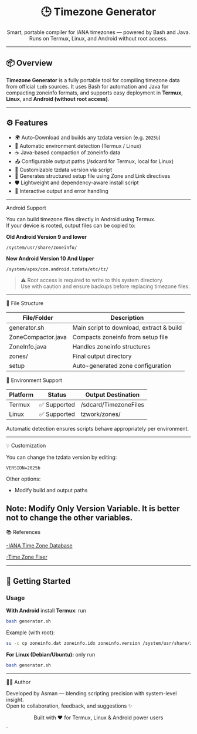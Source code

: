 <h1 align="center">🕒 Timezone Generator</h1>
<p align="center">
Smart, portable compiler for IANA timezones — powered by Bash and Java. Runs on Termux, Linux, and Android without root access.
</p>

---

## 📦 Overview

**Timezone Generator** is a fully portable tool for compiling timezone data from official `tzdb` sources. It uses Bash for automation and Java for compacting zoneinfo formats, and supports easy deployment in **Termux**, **Linux**, and **Android (without root access)**.

---

## ⚙️ Features

- 🌍 Auto-Download and builds any tzdata version (e.g. `2025b`)
- 🔧 Automatic environment detection (Termux / Linux)
- ☕ Java-based compaction of zoneinfo data
- 📤 Configurable output paths (/sdcard for Termux, local for Linux)
- 🔁 Customizable tzdata version via script
- 📄 Generates structured setup file using Zone and Link directives
- 🛡️ Lightweight and dependency-aware install script
- 💬 Interactive output and error handling

---
Android Support

You can build timezone files directly in Android using Termux.  
If your device is rooted, output files can be copied to:

**Old Android Version 9 and lower**

`
/system/usr/share/zoneinfo/
`

**New Android Version 10 And Upper**

`
/system/apex/com.android.tzdata/etc/tz/
`

> ⚠️ Root access is required to write to this system directory.  
> Use with caution and ensure backups before replacing timezone files.

---

📂 File Structure

| File/Folder         | Description                              |
|---------------------|------------------------------------------|
| generator.sh | Main script to download, extract & build |
| ZoneCompactor.java| Compacts zoneinfo from setup file        |
| ZoneInfo.java     | Handles zoneinfo structures              |
| zones/            | Final output directory                   |
| setup             | Auto-generated zone configuration        |

🧠 Environment Support

| Platform | Status      | Output Destination              |
|----------|-------------|----------------------------------|
| Termux   | ✅ Supported | /sdcard/TimezoneFiles         |
| Linux    | ✅ Supported | tzwork/zones/                 |

Automatic detection ensures scripts behave appropriately per environment.


---

💡 Customization

You can change the tzdata version by editing:

`VERSION=2025b`

Other options:
- Modify build and output paths
  
**Note: Modify Only Version Variable. It is better not to change the other variables.**
---

📚 References

[-IANA Time Zone Database](https://www.iana.org/time-zones)

[-Time Zone Fixer](https://github.com/mcornejo/TimeZoneFixer)

---

## 🚀 Getting Started

### Usage
 **With Android**
install **Termux**:
run 
```bash
bash generator.sh
```
Example (with root):

```bash
su -c cp zoneinfo.dat zoneinfo.idx zoneinfo.version /system/usr/share/zoneinfo/
```
**For Linux (Debian/Ubuntu):**
only run
```bash
bash generator.sh
```
---

🧑‍💻 Author

Developed by Asman — blending scripting precision with system-level insight.  
Open to collaboration, feedback, and suggestions ✨


<p align="center">Built with ❤️ for Termux, Linux & Android power users</p>
`

